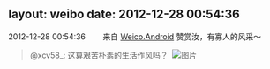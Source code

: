 layout: weibo
date: 2012-12-28 00:54:36
---
2012-12-28 00:54:36  &nbsp;&nbsp;&nbsp;&nbsp;&nbsp;&nbsp; 来自 <a href="http://app.weibo.com/t/feed/l4RWD" rel="nofollow">Weico.Android</a>
赞赏汝，有寡人的风采～
>  @xcv58_: 这算艰苦朴素的生活作风吗？ ​​​
>  ![图片](https://ww3.sinaimg.cn/large/801f7e9ajw1e08m8vjxh3j.jpg)
